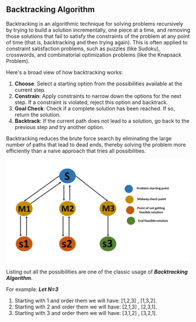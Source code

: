 ## Backtracking Algorithm

Backtracking is an algorithmic technique for solving problems recursively by trying to build a solution incrementally, one piece at a time, and removing those solutions that fail to satisfy the constraints of the problem at any point of time (that is, backtracking and then trying again). This is often applied to constraint satisfaction problems, such as puzzles (like Sudoku), crosswords, and combinatorial optimization problems (like the Knapsack Problem).

Here's a broad view of how backtracking works:

1. **Choose**: Select a starting option from the possibilities available at the current step.
2. **Constrain**: Apply constraints to narrow down the options for the next step. If a constraint is violated, reject this option and backtrack.
3. **Goal Check**: Check if a complete solution has been reached. If so, return the solution.
4. **Backtrack**: If the current path does not lead to a solution, go back to the previous step and try another option.

Backtracking reduces the brute force search by eliminating the large number of paths that lead to dead ends, thereby solving the problem more efficiently than a naive approach that tries all possibilities.

![Backtracking IMG](assets/IMG_0006.png)

Listing out all the possibilities are one of the classic usage of ***Backtracking Algorithm***.

For example: ***Let N=3***
1. Starting with 1 and order them we will have: [1,2,3] , [1,3,2].
2. Starting with 2 and order them we will have: [2,1,3] , [2,3,1].
3. Starting with 3 and order them we will have: [3,1,2] , [3,2,1].
